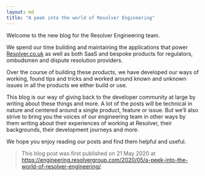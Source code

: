 ```yaml
---
layout: md
title: "A peek into the world of Resolver Engineering"
---
```


Welcome to the new blog for the Resolver Engineering team.

We spend our time building and maintaining the applications that power [Resolver.co.uk](http://resolver.co.uk) as well as both SaaS and bespoke products for regulators, ombudsmen and dispute resolution providers.

Over the course of building these products, we have developed our ways of working, found tips and tricks and worked around known and unknown issues in all the products we either build or use.

This blog is our way of giving back to the developer community at large by writing about these things and more. A lot of the posts will be technical in nature and centered around a single product, feature or issue. But we’ll also strive to bring you the voices of our engineering team in other ways by them writing about their experiences of working at Resolver, their backgrounds, their development journeys and more.

We hope you enjoy reading our posts and find them helpful and useful.

> This blog post was first published on 21 May 2020 at <https://engineering.resolvergroup.com/2020/05/a-peek-into-the-world-of-resolver-engineering/>.
